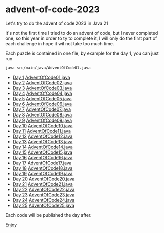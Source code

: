 # advent-of-code-2023
Let's try to do the advent of code 2023 in Java 21

It's not the first time I tried to do an advent of code, but I never completed one, so this year in order to ty to complete it,
I will only do the first part of each challenge in hope it wil not take too much time.

Each puzzle is contained in one file, by example for the day 1, you can just run
```bash
java src/main/java/AdventOfCode01.java
```

- [Day  1](https://adventofcode.com/2023/day/1) [AdventOfCode01.java](src/main/java/AdventOfCode01.java)
- [Day  2](https://adventofcode.com/2023/day/2) [AdventOfCode02.java](src/main/java/AdventOfCode02.java)
- [Day  3](https://adventofcode.com/2023/day/3) [AdventOfCode03.java](src/main/java/AdventOfCode03.java)
- [Day  4](https://adventofcode.com/2023/day/4) [AdventOfCode04.java](src/main/java/AdventOfCode04.java)
- [Day  5](https://adventofcode.com/2023/day/5) [AdventOfCode05.java](src/main/java/AdventOfCode05.java)
- [Day  6](https://adventofcode.com/2023/day/6) [AdventOfCode06.java](src/main/java/AdventOfCode06.java)
- [Day  7](https://adventofcode.com/2023/day/7) [AdventOfCode07.java](src/main/java/AdventOfCode07.java)
- [Day  8](https://adventofcode.com/2023/day/8) [AdventOfCode08.java](src/main/java/AdventOfCode08.java)
- [Day  9](https://adventofcode.com/2023/day/9) [AdventOfCode09.java](src/main/java/AdventOfCode09.java)
- [Day 10](https://adventofcode.com/2023/day/10) [AdventOfCode10.java](src/main/java/AdventOfCode10.java)
- [Day 11](https://adventofcode.com/2023/day/11) [AdventOfCode11.java](src/main/java/AdventOfCode11.java)
- [Day 12](https://adventofcode.com/2023/day/12) [AdventOfCode12.java](src/main/java/AdventOfCode12.java)
- [Day 13](https://adventofcode.com/2023/day/13) [AdventOfCode13.java](src/main/java/AdventOfCode13.java)
- [Day 14](https://adventofcode.com/2023/day/14) [AdventOfCode14.java](src/main/java/AdventOfCode14.java)
- [Day 15](https://adventofcode.com/2023/day/15) [AdventOfCode15.java](src/main/java/AdventOfCode15.java)
- [Day 16](https://adventofcode.com/2023/day/16) [AdventOfCode16.java](src/main/java/AdventOfCode16.java)
- [Day 17](https://adventofcode.com/2023/day/17) [AdventOfCode17.java](src/main/java/AdventOfCode17.java)
- [Day 18](https://adventofcode.com/2023/day/18) [AdventOfCode18.java](src/main/java/AdventOfCode18.java)
- [Day 19](https://adventofcode.com/2023/day/19) [AdventOfCode19.java](src/main/java/AdventOfCode19.java)
- [Day 20](https://adventofcode.com/2023/day/20) [AdventOfCode20.java](src/main/java/AdventOfCode20.java)
- [Day 21](https://adventofcode.com/2023/day/21) [AdventOfCode21.java](src/main/java/AdventOfCode21.java)
- [Day 22](https://adventofcode.com/2023/day/22) [AdventOfCode22.java](src/main/java/AdventOfCode22.java)
- [Day 23](https://adventofcode.com/2023/day/23) [AdventOfCode23.java](src/main/java/AdventOfCode23.java)
- [Day 24](https://adventofcode.com/2023/day/24) [AdventOfCode24.java](src/main/java/AdventOfCode24.java)
- [Day 25](https://adventofcode.com/2023/day/25) [AdventOfCode25.java](src/main/java/AdventOfCode25.java)

Each code will be published the day after.

Enjoy

